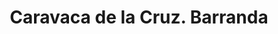 ---
title: Caravaca de la Cruz. Barranda
url: /caravaca-de-la-cruz-barranda/
latitude: 38.048
longitude: -1.96
---